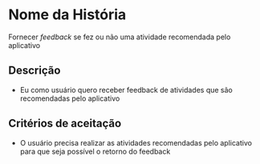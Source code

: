 # Nome da História

Fornecer *feedback* se fez ou não uma atividade recomendada pelo aplicativo

## Descrição

- Eu como usuário quero receber feedback de atividades que são recomendadas pelo aplicativo

## Critérios de aceitação

- O usuário precisa realizar as atividades recomendadas pelo aplicativo para que seja possível o retorno do feedback
